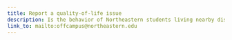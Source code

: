 ```yaml
---
title: Report a quality-of-life issue
description: Is the behavior of Northeastern students living nearby disrupting your neighborhood? Let us know.
link_to: mailto:offcampus@northeastern.edu
---
```

